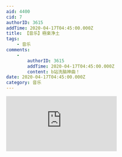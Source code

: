 ```yaml
---
aid: 4400
cid: 7
authorID: 3615
addTime: 2020-04-17T04:45:00.000Z
title: 【音乐】極楽浄土
tags:
    - 音乐
comments:
    -
        authorID: 3615
        addTime: 2020-04-17T04:45:00.000Z
        content: b站洗脑神曲！
date: 2020-04-17T04:45:00.000Z
category: 音乐
---
```


<div class="videowrapper"><iframe src="https://www.youtube.com/embed/BEULybZnLO8" frameborder="0" allow="accelerometer; autoplay; encrypted-media; gyroscope; picture-in-picture" allowfullscreen=""></iframe></div>
